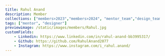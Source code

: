 ```yaml
---
title: Rahul Anand
description: Member
collections: ["members>2023","members>2024", "mentor_team","design_team"]
tags: ["mentor", "designer"]
previewimage: /static/images/members/Rahul.jpg
customFields:
    - Linkedin: https://www.linkedin.com/in/rahul-anand-bb3995317/
    - Github: https://github.com/RahulAnand2077
    - Instagram: https://www.instagram.com/i_rahul.anand/
---
```


